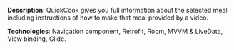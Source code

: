 **Description**: QuickCook gives you full information about the selected meal including instructions of how to make that meal provided by a video.

**Technologies**: Navigation component, Retrofit, Room, MVVM & LiveData, View binding, Glide.
